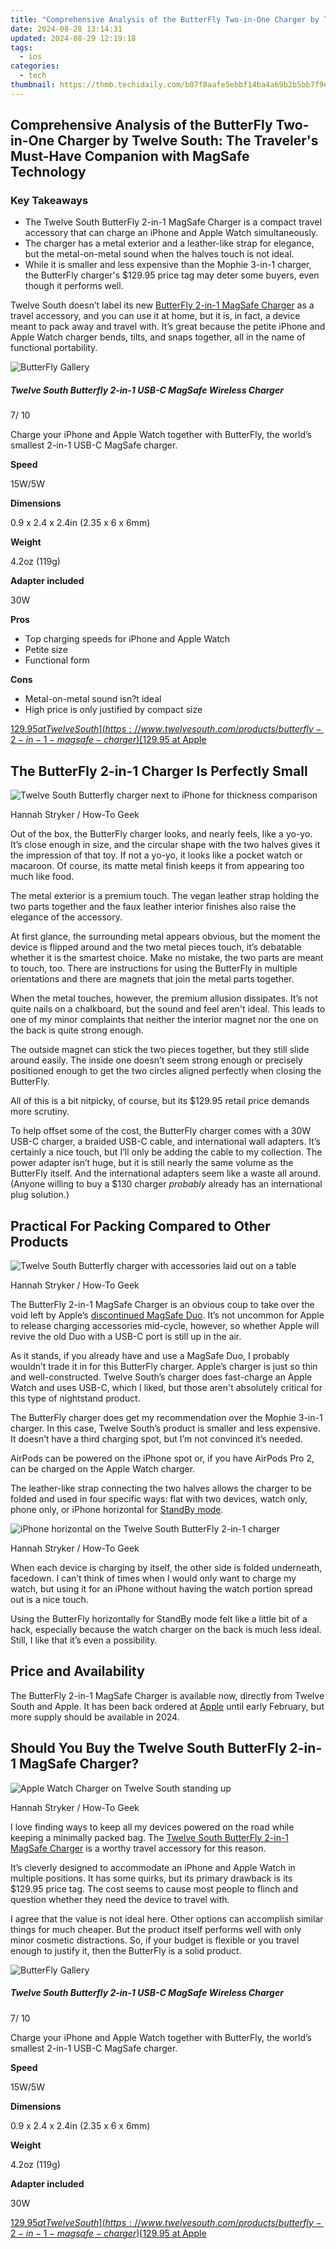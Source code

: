 ```yaml
---
title: "Comprehensive Analysis of the ButterFly Two-in-One Charger by Twelve South: The Traveler's Must-Have Companion with MagSafe Technology"
date: 2024-08-28 13:14:31
updated: 2024-08-29 12:19:18
tags:
  - ios
categories:
  - tech
thumbnail: https://thmb.techidaily.com/b07f8aafe5ebbf14ba4a69b2b5bb7f9ec0a78d9ab8a90699a6e2749bf6ff397e.jpg
---
```


## Comprehensive Analysis of the ButterFly Two-in-One Charger by Twelve South: The Traveler's Must-Have Companion with MagSafe Technology

### Key Takeaways

* The Twelve South ButterFly 2-in-1 MagSafe Charger is a compact travel accessory that can charge an iPhone and Apple Watch simultaneously.
* The charger has a metal exterior and a leather-like strap for elegance, but the metal-on-metal sound when the halves touch is not ideal.
* While it is smaller and less expensive than the Mophie 3-in-1 charger, the ButterFly charger's $129.95 price tag may deter some buyers, even though it performs well.

 Twelve South doesn’t label its new [ButterFly 2-in-1 MagSafe Charger](https://www.twelvesouth.com/products/butterfly-2-in-1-magsafe-charger) as a travel accessory, and you can use it at home, but it is, in fact, a device meant to pack away and travel with. It’s great because the petite iPhone and Apple Watch charger bends, tilts, and snaps together, all in the name of functional portability.

![ButterFly Gallery](https://static1.howtogeekimages.com/wordpress/wp-content/uploads/2023/12/butterfly-gallery.jpg) 

#####  Twelve South Butterfly 2-in-1 USB-C MagSafe Wireless Charger

7/ 10 

Charge your iPhone and Apple Watch together with ButterFly, the world’s smallest 2-in-1 USB-C MagSafe charger.

**Speed** 

 15W/5W 

**Dimensions** 

 0.9 x 2.4 x 2.4in (2.35 x 6 x 6mm) 

**Weight** 

 4.2oz (119g) 

**Adapter included** 

 30W 

**Pros** 
* Top charging speeds for iPhone and Apple Watch
* Petite size
* Functional form

**Cons** 
* Metal-on-metal sound isn?t ideal
* High price is only justified by compact size

[$129.95 at Twelve South](https://www.twelvesouth.com/products/butterfly-2-in-1-magsafe-charger) [$129.95 at Apple](https://www.apple.com/shop/product/HR2V2ZM/A/twelve-south-butterfly-2-in-1-usb-c-magsafe-charger) 

##  The ButterFly 2-in-1 Charger Is Perfectly Small

![Twelve South Butterfly charger next to iPhone for thickness comparison](https://static1.howtogeekimages.com/wordpress/wp-content/uploads/wm/2023/12/twelve-south-butterfly-thickness-comparison.jpg) 

Hannah Stryker / How-To Geek

 Out of the box, the ButterFly charger looks, and nearly feels, like a yo-yo. It’s close enough in size, and the circular shape with the two halves gives it the impression of that toy. If not a yo-yo, it looks like a pocket watch or macaroon. Of course, its matte metal finish keeps it from appearing too much like food.

 The metal exterior is a premium touch. The vegan leather strap holding the two parts together and the faux leather interior finishes also raise the elegance of the accessory.

 At first glance, the surrounding metal appears obvious, but the moment the device is flipped around and the two metal pieces touch, it’s debatable whether it is the smartest choice. Make no mistake, the two parts are meant to touch, too. There are instructions for using the ButterFly in multiple orientations and there are magnets that join the metal parts together.

 When the metal touches, however, the premium allusion dissipates. It’s not quite nails on a chalkboard, but the sound and feel aren't ideal. This leads to one of my minor complaints that neither the interior magnet nor the one on the back is quite strong enough.

 The outside magnet can stick the two pieces together, but they still slide around easily. The inside one doesn’t seem strong enough or precisely positioned enough to get the two circles aligned perfectly when closing the ButterFly.

 All of this is a bit nitpicky, of course, but its $129.95 retail price demands more scrutiny.

 To help offset some of the cost, the ButterFly charger comes with a 30W USB-C charger, a braided USB-C cable, and international wall adapters. It’s certainly a nice touch, but I’ll only be adding the cable to my collection. The power adapter isn’t huge, but it is still nearly the same volume as the ButterFly itself. And the international adapters seem like a waste all around. (Anyone willing to buy a $130 charger _probably_ already has an international plug solution.)

##  Practical For Packing Compared to Other Products

![Twelve South Butterfly charger with accessories laid out on a table](https://static1.howtogeekimages.com/wordpress/wp-content/uploads/wm/2023/12/twelve-south-butterfly-with-accessories.jpg) 

Hannah Stryker / How-To Geek

 The ButterFly 2-in-1 MagSafe Charger is an obvious coup to take over the void left by Apple’s [discontinued MagSafe Duo](https://some-skills.techidaily.com/2024-approved-quickly-change-digital-pictures-darkness-level/). It’s not uncommon for Apple to release charging accessories mid-cycle, however, so whether Apple will revive the old Duo with a USB-C port is still up in the air.

 As it stands, if you already have and use a MagSafe Duo, I probably wouldn’t trade it in for this ButterFly charger. Apple’s charger is just so thin and well-constructed. Twelve South’s charger does fast-charge an Apple Watch and uses USB-C, which I liked, but those aren't absolutely critical for this type of nightstand product.

 The ButterFly charger does get my recommendation over the Mophie 3-in-1 charger. In this case, Twelve South’s product is smaller and less expensive. It doesn’t have a third charging spot, but I’m not convinced it’s needed.

 AirPods can be powered on the iPhone spot or, if you have AirPods Pro 2, can be charged on the Apple Watch charger.

 The leather-like strap connecting the two halves allows the charger to be folded and used in four specific ways: flat with two devices, watch only, phone only, or iPhone horizontal for [StandBy mode](https://ios-pokemon-go.techidaily.com/in-2024-here-are-different-ways-to-find-pokemon-go-trainer-codes-to-add-to-your-account-on-apple-iphone-6-plus-drfone-by-drfone-virtual-ios/).

![iPhone horizontal on the Twelve South ButterFly 2-in-1 charger](https://static1.howtogeekimages.com/wordpress/wp-content/uploads/wm/2023/12/iphone-twelve-south-stand.jpg) 

Hannah Stryker / How-To Geek

 When each device is charging by itself, the other side is folded underneath, facedown. I can’t think of times when I would only want to charge my watch, but using it for an iPhone without having the watch portion spread out is a nice touch.

 Using the ButterFly horizontally for StandBy mode felt like a little bit of a hack, especially because the watch charger on the back is much less ideal. Still, I like that it’s even a possibility.

##  Price and Availability

 The ButterFly 2-in-1 MagSafe Charger is available now, directly from Twelve South and Apple. It has been back ordered at [Apple](https://www.apple.com/shop/product/HR2V2ZM/A/twelve-south-butterfly-2-in-1-usb-c-magsafe-charger) until early February, but more supply should be available in 2024.

##  Should You Buy the Twelve South ButterFly 2-in-1 MagSafe Charger?

![Apple Watch Charger on Twelve South standing up](https://static1.howtogeekimages.com/wordpress/wp-content/uploads/wm/2023/12/apple-watch-charger-on-twelve-south-but.jpg) 

Hannah Stryker / How-To Geek

 I love finding ways to keep all my devices powered on the road while keeping a minimally packed bag. The [Twelve South ButterFly 2-in-1 MagSafe Charger](https://www.twelvesouth.com/products/butterfly-2-in-1-magsafe-charger) is a worthy travel accessory for this reason.

 It’s cleverly designed to accommodate an iPhone and Apple Watch in multiple positions. It has some quirks, but its primary drawback is its $129.95 price tag. The cost seems to cause most people to flinch and question whether they need the device to travel with.

 I agree that the value is not ideal here. Other options can accomplish similar things for much cheaper. But the product itself performs well with only minor cosmetic distractions. So, if your budget is flexible or you travel enough to justify it, then the ButterFly is a solid product.

![ButterFly Gallery](https://static1.howtogeekimages.com/wordpress/wp-content/uploads/2023/12/butterfly-gallery.jpg) 

#####  Twelve South Butterfly 2-in-1 USB-C MagSafe Wireless Charger

7/ 10 

Charge your iPhone and Apple Watch together with ButterFly, the world’s smallest 2-in-1 USB-C MagSafe charger.

**Speed** 

 15W/5W 

**Dimensions** 

 0.9 x 2.4 x 2.4in (2.35 x 6 x 6mm) 

**Weight** 

 4.2oz (119g) 

**Adapter included** 

 30W 

[$129.95 at Twelve South](https://www.twelvesouth.com/products/butterfly-2-in-1-magsafe-charger) [$129.95 at Apple](https://www.apple.com/shop/product/HR2V2ZM/A/twelve-south-butterfly-2-in-1-usb-c-magsafe-charger)

<ins class="adsbygoogle"
     style="display:block"
     data-ad-format="autorelaxed"
     data-ad-client="ca-pub-7571918770474297"
     data-ad-slot="1223367746"></ins>



<ins class="adsbygoogle"
     style="display:block"
     data-ad-client="ca-pub-7571918770474297"
     data-ad-slot="8358498916"
     data-ad-format="auto"
     data-full-width-responsive="true"></ins>
